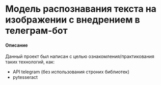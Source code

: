 # Модель распознавания текста на изображении c внедрением в телеграм-бот

#### Описание

Данный проект был написан с целью ознакомления/практикования таких технологий, как:
- API telegram (без использования строних библиотек)
- pytesseract
